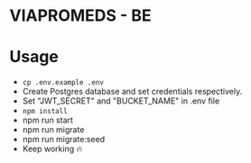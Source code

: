 
# VIAPROMEDS - BE


# Usage

- `cp .env.example .env`
- Create Postgres database and set credentials respectively.
- Set "JWT_SECRET" and "BUCKET_NAME" in .env file
- `npm install`
- npm run start
- npm run migrate
- npm run migrate:seed
- Keep working 🔥

